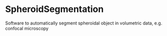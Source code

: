 # SpheroidSegmentation
Software to automatically segment spheroidal object in volumetric data, e.g. confocal microscopy
